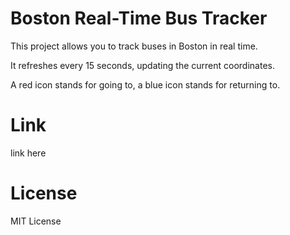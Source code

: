 # Boston Real-Time Bus Tracker
This project allows you to track buses in Boston in real time. 

It refreshes every 15 seconds, updating the current coordinates. 

A red icon stands for going to, a blue icon stands for returning to. 
# Link
link here
# License
MIT License
